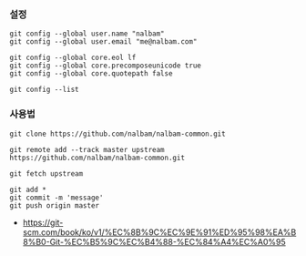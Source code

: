 ### 설정 
```
git config --global user.name "nalbam"
git config --global user.email "me@nalbam.com"

git config --global core.eol lf
git config --global core.precomposeunicode true
git config --global core.quotepath false

git config --list
```

### 사용법 
```
git clone https://github.com/nalbam/nalbam-common.git

git remote add --track master upstream https://github.com/nalbam/nalbam-common.git

git fetch upstream

git add *
git commit -m 'message'
git push origin master
```

 * https://git-scm.com/book/ko/v1/%EC%8B%9C%EC%9E%91%ED%95%98%EA%B8%B0-Git-%EC%B5%9C%EC%B4%88-%EC%84%A4%EC%A0%95

